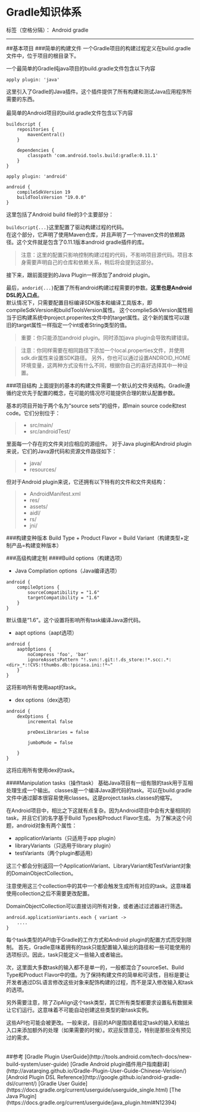 ﻿# Gradle知识体系

标签（空格分隔）： Android gradle

---
##基本项目
###简单的构建文件
一个Gradle项目的构建过程定义在build.gradle文件中，位于项目的根目录下。</br>

一个最简单的Gradle纯java项目的build.gradle文件包含以下内容</br>
```
apply plugin: 'java'
```
这里引入了Gradle的Java插件。这个插件提供了所有构建和测试Java应用程序所需要的东西。</br>
</br>
最简单的Android项目的build.gradle文件包含以下内容
```
buildscript {
    repositories {
        mavenCentral()
    }

    dependencies {
        classpath 'com.android.tools.build:gradle:0.11.1'
    }
}

apply plugin: 'android'

android {
    compileSdkVersion 19
    buildToolsVersion "19.0.0"
}
```

这里包括了Android build file的3个主要部分：</br>

`buildscript{...}`这里配置了驱动构建过程的代码。</br>
在这个部分，它声明了使用Maven仓库，并且声明了一个maven文件的依赖路径。这个文件就是包含了0.11.1版本android gradle插件的库。</br>

>注意：这里的配置只影响控制构建过程的代码，不影响项目源代码。项目本身需要声明自己的仓库和依赖关系，稍后将会提到这部分。

接下来，跟前面提到的Java Plugin一样添加了android plugin。</br>

最后，`andorid{...}`配置了所有android构建过程需要的参数。**这里也是Android DSL的入口点**。</br>
默认情况下，只需要配置目标编译SDK版本和编译工具版本，即compileSdkVersion和buildToolsVersion属性。 这个complieSdkVersion属性相当于旧构建系统中project.properites文件中的target属性。这个新的属性可以跟旧的target属性一样指定一个int或者String类型的值。</br>

>重要：你只能添加android plugin。同时添加java plugin会导致构建错误。

>注意：你同样需要在相同路径下添加一个local.properties文件，并使用sdk.dir属性来设置SDK路径。 另外，你也可以通过设置ANDROID_HOME环境变量，这两种方式没有什么不同，根据你自己的喜好选择其中一种设置。


###项目结构
上面提到的基本的构建文件需要一个默认的文件夹结构。Gradle遵循约定优先于配置的概念，在可能的情况尽可能提供合理的默认配置参数。

基本的项目开始于两个名为“source sets”的组件，即main source code和test code。它们分别位于：

> * src/main/
> * src/androidTest/

里面每一个存在的文件夹对应相应的源组件。 对于Java plugin和Android plugin来说，它们的Java源代码和资源文件路径如下：

> * java/
> * resources/

但对于Android plugin来说，它还拥有以下特有的文件和文件夹结构：

> * AndroidManifest.xml
> * res/
> * assets/
> * aidl/
> * rs/
> * jni/

###构建变种版本
Build Type + Product Flavor = Build Variant（构建类型+定制产品=构建变种版本）

###高级构建定制
####Build options（构建选项）
* Java Compilation options（Java编译选项）
```
android {
    compileOptions {
        sourceCompatibility = "1.6"
        targetCompatibility = "1.6"
    }
}
```
默认值是“1.6”。这个设置将影响所有task编译Java源代码。

* aapt options（aapt选项）
```
android {
    aaptOptions {
        noCompress 'foo', 'bar'
        ignoreAssetsPattern "!.svn:!.git:!.ds_store:!*.scc:.*:<dir>_*:!CVS:!thumbs.db:!picasa.ini:!*~"
    }
}
```
这将影响所有使用aapt的task。

* dex options（dex选项）
```
android {
    dexOptions {
        incremental false

        preDexLibraries = false

        jumboMode = false

    }
}
``` 
这将应用所有使用dex的task。

####Manipulation tasks（操作task）
基础Java项目有一组有限的task用于互相处理生成一个输出。 classes是一个编译Java源代码的task。可以在build.gradle文件中通过脚本很容易使用classes。这是project.tasks.classes的缩写。

在Android项目中，相比之下这就有点复杂。因为Android项目中会有大量相同的task，并且它们的名字基于Build Types和Product Flavor生成。
为了解决这个问题，android对象有两个属性：

* applicationVariants（只适用于app plugin）
* libraryVariants（只适用于library plugin）
* testVariants（两个plugin都适用）

这三个都会分别返回一个ApplicationVariant、LibraryVariant和TestVariant对象的DomainObjectCollection。

注意使用这三个collection中的其中一个都会触发生成所有对应的task。这意味着使用collection之后不需要更改配置。

DomainObjectCollection可以直接访问所有对象，或者通过过滤器进行筛选。
```
android.applicationVariants.each { variant ->
    ....
}
```

每个task类型的API由于Gradle的工作方式和Android plugin的配置方式而受到限制。 首先，Gradle意味着拥有的task只能配置输入输出的路径和一些可能使用的选项标识。因此，task只能定义一些输入或者输出。

次，这里面大多数task的输入都不是单一的，一般都混合了sourceSet、Build Type和Product Flavor中的值。为了保持构建文件的简单和可读性，目标是要让开发者通过DSL语言修改这些对象来配饰构建的过程，而不是深入修改输入和task的选项。

另外需要注意，除了ZipAlign这个task类型，其它所有类型都要求设置私有数据来让它们运行。这意味着不可能自动创建这些类型的新task实例。

这些API也可能会被更改。一般来说，目前的API是围绕着给定task的输入和输出入口来添加额外的处理（如果需要的时候）。欢迎反馈意见，特别是那些没有预见过的需求。




</br>
##参考
[Gradle Plugin UserGuide](http://tools.android.com/tech-docs/new-build-system/user-guide)
[Gradle Android plugin插件用户指南翻译](http://avatarqing.github.io/Gradle-Plugin-User-Guide-Chinese-Verision/)
[Android Plugin DSL Reference](http://google.github.io/android-gradle-dsl/current/)
[Gradle User Guide](https://docs.gradle.org/current/userguide/userguide_single.html)
[The Java Plugin](https://docs.gradle.org/current/userguide/java_plugin.html#N12394)



